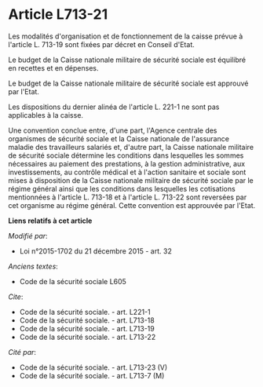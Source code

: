 # Article L713-21

Les modalités d'organisation et de fonctionnement de la caisse prévue à l'article L. 713-19 sont fixées par décret en Conseil
d'Etat. 

Le budget de la Caisse nationale militaire de sécurité sociale est équilibré en recettes et en dépenses. 

Le budget de la Caisse nationale militaire de sécurité sociale est approuvé par l'Etat. 

Les dispositions du dernier alinéa de l'article L. 221-1 ne sont pas applicables à la caisse. 

Une convention conclue entre, d'une part, l'Agence centrale des organismes de sécurité sociale et la Caisse nationale de
l'assurance maladie des travailleurs salariés et, d'autre part, la Caisse nationale militaire de sécurité sociale détermine
les conditions dans lesquelles les sommes nécessaires au paiement des prestations, à la gestion administrative, aux
investissements, au contrôle médical et à l'action sanitaire et sociale sont mises à disposition de la Caisse nationale
militaire de sécurité sociale par le régime général ainsi que les conditions dans lesquelles les cotisations mentionnées à
l'article L. 713-18 et à l'article L. 713-22 sont reversées par cet organisme au régime général. Cette convention est
approuvée par l'Etat.

**Liens relatifs à cet article**

_Modifié par_:

  - Loi n°2015-1702 du 21 décembre 2015 - art. 32

_Anciens textes_:

  - Code de la sécurité sociale L605

_Cite_:

  - Code de la sécurité sociale. - art. L221-1
  - Code de la sécurité sociale. - art. L713-18
  - Code de la sécurité sociale. - art. L713-19
  - Code de la sécurité sociale. - art. L713-22

_Cité par_:

  - Code de la sécurité sociale. - art. L713-23 (V)
  - Code de la sécurité sociale. - art. L713-7 (M)
